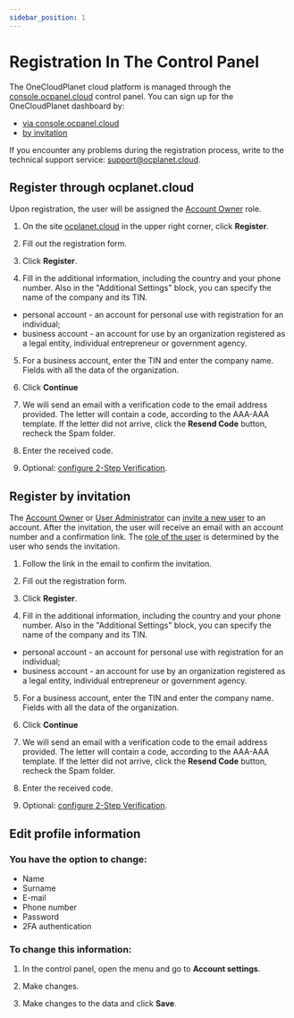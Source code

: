 ```yaml
---
sidebar_position: 1
---
```


# Registration In The Control Panel

The OneCloudPlanet cloud platform is managed through the [console.ocpanel.cloud](https://console.ocpanel.cloud) control panel. You can sign up for the OneCloudPlanet dashboard by:

- [via console.ocpanel.cloud](##)
- [by invitation](##)

If you encounter any problems during the registration process, write to the technical support service: [support@ocplanet.cloud](mailto:support@ocplanet.cloud).

## Register through ocplanet.cloud

Upon registration, the user will be assigned the [Account Owner](##) role.

1. On the site [ocplanet.cloud](https://ocplanet.cloud/) in the upper right corner, click **Register**.

2. Fill out the registration form.

3. Click **Register**.

4. Fill in the additional information, including the country and your phone number. Also in the "Additional Settings" block, you can specify the name of the company and its TIN.

- personal account - an account for personal use with registration for an individual;
- business account - an account for use by an organization registered as a legal entity, individual entrepreneur or government agency.

5. For a business account, enter the TIN and enter the company name. Fields with all the data of the organization.

6. Click **Continue**

7. We will send an email with a verification code to the email address provided. The letter will contain a code, according to the AAA-AAA template. If the letter did not arrive, click the **Resend Code** button, recheck the Spam folder.

8. Enter the received code.

9. Optional: [configure 2-Step Verification](##).

## Register by invitation

The [Account Owner](##) or [User Administrator](##) can [invite a new user](##) to an account. After the invitation, the user will receive an email with an account number and a confirmation link. The [role of the user](##) is determined by the user who sends the invitation.

1. Follow the link in the email to confirm the invitation.

2. Fill out the registration form.

3. Click **Register**.

4. Fill in the additional information, including the country and your phone number. Also in the "Additional Settings" block, you can specify the name of the company and its TIN.

- personal account - an account for personal use with registration for an individual;
- business account - an account for use by an organization registered as a legal entity, individual entrepreneur or government agency.

5. For a business account, enter the TIN and enter the company name. Fields with all the data of the organization.

6. Click **Continue**

7. We will send an email with a verification code to the email address provided. The letter will contain a code, according to the AAA-AAA template. If the letter did not arrive, click the **Resend Code** button, recheck the Spam folder.

8. Enter the received code.

9. Optional: [configure 2-Step Verification](##).

## Edit profile information

### You have the option to change: ###
- Name
- Surname
- E-mail
- Phone number
- Password
- 2FA authentication

### To change this information: ###

1. In the control panel, open the menu and go to **Account settings**.

2. Make changes.

3. Make changes to the data and click **Save**.